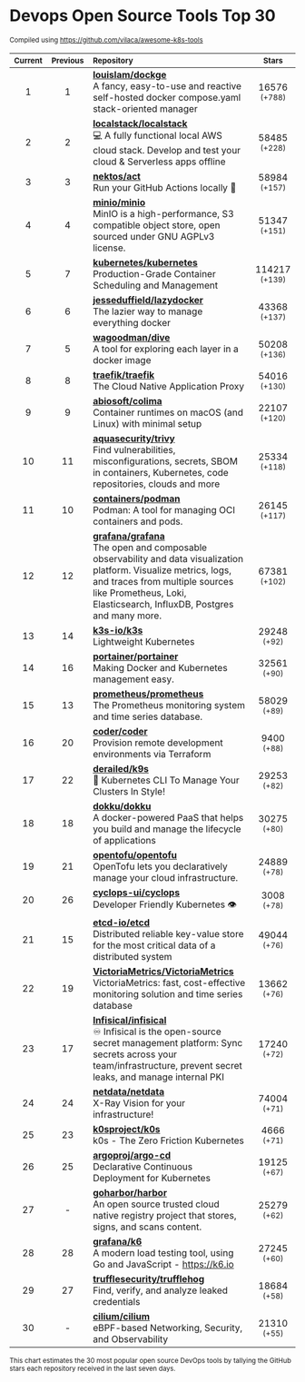 # Devops Open Source Tools Top 30
<sup>Compiled using https://github.com/vilaca/awesome-k8s-tools</sup>
<div align="center">

|<sub>Current</sub>|<sub>Previous</sub>|<sub>Repository</sub>|<sub>Stars</sub>|
|:---:|:---:|:---|:---:|
|1|1|[**louislam/dockge**](https://github.com/louislam/dockge)<br/>A fancy, easy-to-use and reactive self-hosted docker compose.yaml stack-oriented manager|16576 <sup>(+788)</sup>|
|2|2|[**localstack/localstack**](https://github.com/localstack/localstack)<br/>💻 A fully functional local AWS cloud stack. Develop and test your cloud & Serverless apps offline|58485 <sup>(+228)</sup>|
|3|3|[**nektos/act**](https://github.com/nektos/act)<br/>Run your GitHub Actions locally 🚀|58984 <sup>(+157)</sup>|
|4|4|[**minio/minio**](https://github.com/minio/minio)<br/>MinIO is a high-performance, S3 compatible object store, open sourced under GNU AGPLv3 license.|51347 <sup>(+151)</sup>|
|5|7|[**kubernetes/kubernetes**](https://github.com/kubernetes/kubernetes)<br/>Production-Grade Container Scheduling and Management|114217 <sup>(+139)</sup>|
|6|6|[**jesseduffield/lazydocker**](https://github.com/jesseduffield/lazydocker)<br/>The lazier way to manage everything docker|43368 <sup>(+137)</sup>|
|7|5|[**wagoodman/dive**](https://github.com/wagoodman/dive)<br/>A tool for exploring each layer in a docker image|50208 <sup>(+136)</sup>|
|8|8|[**traefik/traefik**](https://github.com/traefik/traefik)<br/>The Cloud Native Application Proxy|54016 <sup>(+130)</sup>|
|9|9|[**abiosoft/colima**](https://github.com/abiosoft/colima)<br/>Container runtimes on macOS (and Linux) with minimal setup|22107 <sup>(+120)</sup>|
|10|11|[**aquasecurity/trivy**](https://github.com/aquasecurity/trivy)<br/>Find vulnerabilities, misconfigurations, secrets, SBOM in containers, Kubernetes, code repositories, clouds and more|25334 <sup>(+118)</sup>|
|11|10|[**containers/podman**](https://github.com/containers/podman)<br/>Podman: A tool for managing OCI containers and pods.|26145 <sup>(+117)</sup>|
|12|12|[**grafana/grafana**](https://github.com/grafana/grafana)<br/>The open and composable observability and data visualization platform. Visualize metrics, logs, and traces from multiple sources like Prometheus, Loki, Elasticsearch, InfluxDB, Postgres and many more. |67381 <sup>(+102)</sup>|
|13|14|[**k3s-io/k3s**](https://github.com/k3s-io/k3s)<br/>Lightweight Kubernetes|29248 <sup>(+92)</sup>|
|14|16|[**portainer/portainer**](https://github.com/portainer/portainer)<br/>Making Docker and Kubernetes management easy.|32561 <sup>(+90)</sup>|
|15|13|[**prometheus/prometheus**](https://github.com/prometheus/prometheus)<br/>The Prometheus monitoring system and time series database.|58029 <sup>(+89)</sup>|
|16|20|[**coder/coder**](https://github.com/coder/coder)<br/>Provision remote development environments via Terraform|9400 <sup>(+88)</sup>|
|17|22|[**derailed/k9s**](https://github.com/derailed/k9s)<br/>🐶 Kubernetes CLI To Manage Your Clusters In Style!|29253 <sup>(+82)</sup>|
|18|18|[**dokku/dokku**](https://github.com/dokku/dokku)<br/>A docker-powered PaaS that helps you build and manage the lifecycle of applications|30275 <sup>(+80)</sup>|
|19|21|[**opentofu/opentofu**](https://github.com/opentofu/opentofu)<br/>OpenTofu lets you declaratively manage your cloud infrastructure.|24889 <sup>(+78)</sup>|
|20|26|[**cyclops-ui/cyclops**](https://github.com/cyclops-ui/cyclops)<br/>Developer Friendly Kubernetes 👁️|3008 <sup>(+78)</sup>|
|21|15|[**etcd-io/etcd**](https://github.com/etcd-io/etcd)<br/>Distributed reliable key-value store for the most critical data of a distributed system|49044 <sup>(+76)</sup>|
|22|19|[**VictoriaMetrics/VictoriaMetrics**](https://github.com/VictoriaMetrics/VictoriaMetrics)<br/>VictoriaMetrics: fast, cost-effective monitoring solution and time series database|13662 <sup>(+76)</sup>|
|23|17|[**Infisical/infisical**](https://github.com/Infisical/infisical)<br/>♾ Infisical is the open-source secret management platform: Sync secrets across your team/infrastructure, prevent secret leaks, and manage internal PKI|17240 <sup>(+72)</sup>|
|24|24|[**netdata/netdata**](https://github.com/netdata/netdata)<br/>X-Ray Vision for your infrastructure!|74004 <sup>(+71)</sup>|
|25|23|[**k0sproject/k0s**](https://github.com/k0sproject/k0s)<br/>k0s - The Zero Friction Kubernetes|4666 <sup>(+71)</sup>|
|26|25|[**argoproj/argo-cd**](https://github.com/argoproj/argo-cd)<br/>Declarative Continuous Deployment for Kubernetes|19125 <sup>(+67)</sup>|
|27|-|[**goharbor/harbor**](https://github.com/goharbor/harbor)<br/>An open source trusted cloud native registry project that stores, signs, and scans content.|25279 <sup>(+62)</sup>|
|28|28|[**grafana/k6**](https://github.com/grafana/k6)<br/>A modern load testing tool, using Go and JavaScript - https://k6.io|27245 <sup>(+60)</sup>|
|29|27|[**trufflesecurity/trufflehog**](https://github.com/trufflesecurity/trufflehog)<br/>Find, verify, and analyze leaked credentials|18684 <sup>(+58)</sup>|
|30|-|[**cilium/cilium**](https://github.com/cilium/cilium)<br/>eBPF-based Networking, Security, and Observability|21310 <sup>(+55)</sup>|


</div>

<sub>This chart estimates the 30 most popular open source DevOps tools by tallying the GitHub stars each repository received in the last seven days.</sub>
